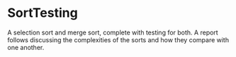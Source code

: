 # SortTesting
A selection sort and merge sort, complete with testing for both. A report follows discussing the complexities of the sorts and how they compare with one another.
